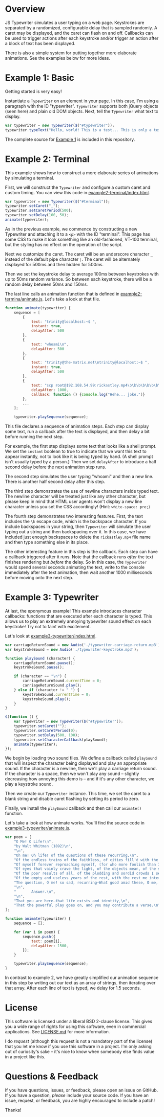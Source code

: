 # Overview #

JS Typewriter simulates a user typing on a web page. Keystrokes are separated by a randomized, configurable delay that is sampled randomly. A caret may be displayed, and the caret can flash on and off. Callbacks can be used to trigger actions after each keystroke and/or trigger an action after a block of text has been displayed.

There is also a simple system for putting together more elaborate animations. See the examples below for more ideas.

# Example 1: Basic #

Getting started is very easy!

Instantiate a `Typewriter` on an element in your page. In this case, I'm using a paragraph with the ID "typewriter". `Typewriter` supports both jQuery objects (seen here) and plain old DOM objects. Next, tell the `Typewriter` what text to display.

```javascript
var typewriter = new Typewriter($("#typewriter"));
typewriter.typeText("Hello, world! This is a test... This is only a test.");
```

The complete source for [Example 1](./example1-basic/index.html) is included in this repository.

# Example 2: Terminal #

This example shows how to construct a more elaborate series of animations by simulating a terminal.

First, we will construct the `Typewriter` and configure a custom caret and custom timing. You can view this code in [example2-terminal/index.html](./example2-terminal/index.html).

```javascript
var typewriter = new Typewriter($("#terminal"));
typewriter.setCaret("_");
typewriter.setCaretPeriod(500);
typewriter.setDelay(100, 50);
animate(typewriter);
```

As in the previous example, we commence by constructing a new Typewriter and attaching it to a `<p>` with the ID "terminal". This page has some CSS to make it look something like an old-fashioned, VT-100 terminal, but the styling has no effect on the operation of the script.

Next we customize the caret. The caret will be an underscore character `_` instead of the default pipe character `|`. The caret will be alternately displayed for 500ms and then hidden for 500ms.

Then we set the keystroke delay to average 100ms between keystrokes with up to 50ms random variance. So between each keystroke, there will be a random delay between 50ms and 150ms.

The last line calls an animation function that is defined in [example2-termina/animate.js](./example2-terminal/animate.js). Let's take a look at that file.

```javascript
function animate(typewriter) {
    sequence = [
        {
            text: "trinity@localhost:~$ ",
            instant: true,
            delayAfter: 500
        },
        {
            text: "whoami\n",
            delayAfter: 500
        },
        {
            text: "trinity@the-matrix.net\ntrinity@localhost:~$ ",
            instant: true,
            delayAfter: 500
        },
        {
            text: "scp root@192.168.54.99:rickastley.mp4\b\b\b\b\b\b\b\b\b\b\b\b\b\bvirus.tgz .\n",
            delayAfter: 1000,
            callback: function () {console.log("Hehe... joke.")}
        },
        ...
    ];

    typewriter.playSequence(sequence);
```

This file declares a sequence of animation steps. Each step can display some text, run a callback after the text is displayed, and then delay a bit before running the next step.

For example, the first step displays some text that looks like a shell prompt. We set the `instant` boolean to true to indicate that we want this text to appear instantly, not to look like it is being typed by hand. (A shell prompt isn't usually typed by a person.) Then we set `delayAfter` to introduce a half second delay before the next animation step runs.

The second step simulates the user typing "whoami" and then a new line. There is another half second delay after this step.

The third step demonstrates the use of newline characters inside typed text. The newline character will be treated just like any other character, but please keep in mind that HTML user agents won't display a new line character unless you set the CSS accordingly! (Hint: `white-space: pre;`)

The fourth step demonstrates two interesting features. First, the text includes the `\b` escape code, which is the backspace character. If you include backspaces in your string, then `Typewriter` will simulate the user typing out a string and then backspacing over it. In this case, we have included just enough backspaces to delete the `rickastley.mp4` file name and then type something else in its place.

The other interesting feature in this step is the callback. Each step can have a callback triggered after it runs. Note that the callback runs _after_ the text finishes rendering but _before_ the delay. So in this case, the `Typewriter` would spend several seconds animating the text, write to the console immediately after the text animation, then wait another 1000 milliseconds before moving onto the next step.

# Example 3: Typewriter #

At last, the eponymous example! This example introduces character callbacks: functions that are executed after each character is typed. This allows us to play an extremely annoying typewriter sound effect on each keystroke! Try not to faint with excitement.

Let's look at [example3-typewriter/index.html](./example3-typewriter/index.html).

```javascript
var carriageReturnSound = new Audio('./typewriter-carriage-return.mp3');
var keystrokeSound = new Audio('./typewriter-keystroke.mp3');

function playSound (character) {
    carriageReturnSound.pause();
    keystrokeSound.pause();

    if (character == "\n") {
        carriageReturnSound.currentTime = 0;
        carriageReturnSound.play();
    } else if (character != " ") {
        keystrokeSound.currentTime = 0;
        keystrokeSound.play();
    }
}

$(function () {
    var typewriter = new Typewriter($("#typewriter"));
    typewriter.setCaret("");
    typewriter.setCaretPeriod(0);
    typewriter.setDelay(500, 100);
    typewriter.setCharacterCallback(playSound);
    animate(typewriter);
});
```

We begin by loading two sound files. We define a callback called `playSound` that will inspect the character being displayed and play an appropriate sound. If the character is a newline, then we'll play a carriage return sound. If the character is a space, then we won't play any sound – slightly decreasing how annoying this demo is – and if it's any other character, we play a keystroke sound.

Then we create our `Typewriter` instance. This time, we set the caret to a blank string and disable caret flashing by setting its period to zero.

Finally, we install the `playSound` callback and then call our `animate()` function.

Let's take a look at how animate works. You'll find the source code in [example3-typewriter/animate.js](./example3-typewriter/animate.js).

```javascript
var poem = [
    "O Me! O Life!\n",
    "by Walt Whitman (1892)\n",
    "\n",
    "Oh me! Oh life! of the questions of these recurring,\n",
    "Of the endless trains of the faithless, of cities fill'd with the foolish,\n",
    "Of myself forever reproaching myself, (for who more foolish than I, and who more faithless?)\n",
    "Of eyes that vainly crave the light, of the objects mean, of the struggle ever renew’d,\n",
    "Of the poor results of all, of the plodding and sordid crowds I see around me,\n",
    "Of the empty and useless years of the rest, with the rest me intertwined,\n",
    "The question, O me! so sad, recurring—What good amid these, O me, O life?\n",
    "\n",
    "       Answer.\n",
    "\n",
    "That you are here—that life exists and identity,\n",
    "That the powerful play goes on, and you may contribute a verse.\n"
];

function animate(typewriter) {
    sequence = [];

    for (var i in poem) {
        sequence.push({
            text: poem[i],
            delayAfter: 1500,
        });
    }

    typewriter.playSequence(sequence);
}
```

In contrast to example 2, we have greatly simplified our animation sequence in this step by writing out our text as an array of strings, then iterating over that array. After each line of text is typed, we delay for 1.5 seconds.

# License #

This software is licensed under a liberal BSD 2-clause license. This gives you a wide range of rights for using this software, even in commercial applications. See [LICENSE.md](./LICENSE.md) for more information.

I do _request_ (although this request is not a mandatory part of the license) that you let me know if you use this software in a project. I'm only asking out of curiosity's sake – it's nice to know when somebody else finds value in a project like this.

# Questions & Feedback #

If you have questions, issues, or feedback, please open an issue on GitHub. If you have a question, _please_ include your source code. If you have an issue, request, or feedback, you are highly encouraged to include a patch!

Thanks!
```

